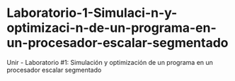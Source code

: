 # Laboratorio-1-Simulaci-n-y-optimizaci-n-de-un-programa-en-un-procesador-escalar-segmentado
Unir - Laboratorio #1: Simulación y optimización de un programa en un procesador escalar segmentado
